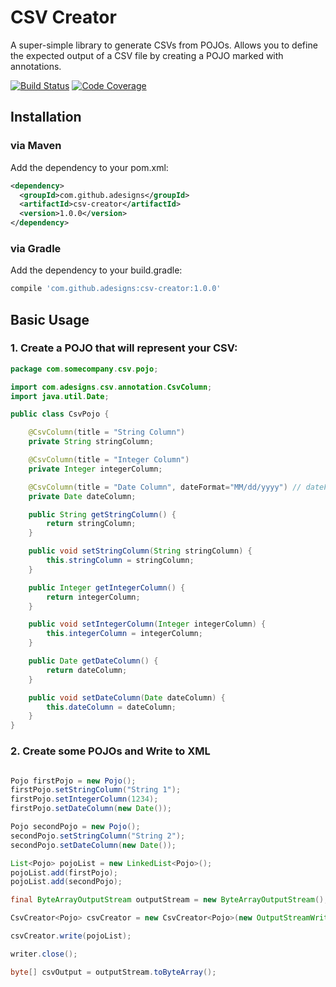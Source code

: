 
# CSV Creator
A super-simple library to generate CSVs from POJOs.  Allows you to define the expected output of a CSV file by creating a POJO marked with annotations.

[![Build Status](https://img.shields.io/travis/adesigns/csv-creator.svg)](https://travis-ci.org/adesigns/csv-creator)
[![Code Coverage](https://img.shields.io/coveralls/adesigns/csv-creator.svg)](https://coveralls.io/github/adesigns/csv-creator)


## Installation

### via Maven
Add the dependency to your pom.xml:

```xml
<dependency>
  <groupId>com.github.adesigns</groupId>
  <artifactId>csv-creator</artifactId>
  <version>1.0.0</version>
</dependency>
```
### via Gradle

Add the dependency to your build.gradle:

```groovy
compile 'com.github.adesigns:csv-creator:1.0.0'
```

## Basic Usage

### 1. Create a POJO that will represent your CSV:

```java
package com.somecompany.csv.pojo;

import com.adesigns.csv.annotation.CsvColumn;
import java.util.Date;

public class CsvPojo {

    @CsvColumn(title = "String Column")
    private String stringColumn;

    @CsvColumn(title = "Integer Column")
    private Integer integerColumn;

    @CsvColumn(title = "Date Column", dateFormat="MM/dd/yyyy") // dateFormat is optional.  See CsvColumn for default format.
    private Date dateColumn;

    public String getStringColumn() {
        return stringColumn;
    }

    public void setStringColumn(String stringColumn) {
        this.stringColumn = stringColumn;
    }

    public Integer getIntegerColumn() {
        return integerColumn;
    }

    public void setIntegerColumn(Integer integerColumn) {
        this.integerColumn = integerColumn;
    }

    public Date getDateColumn() {
        return dateColumn;
    }

    public void setDateColumn(Date dateColumn) {
        this.dateColumn = dateColumn;
    }
}
```

### 2. Create some POJOs and Write to XML

```java

Pojo firstPojo = new Pojo();
firstPojo.setStringColumn("String 1");
firstPojo.setIntegerColumn(1234);
firstPojo.setDateColumn(new Date());

Pojo secondPojo = new Pojo();
secondPojo.setStringColumn("String 2");
secondPojo.setDateColumn(new Date());

List<Pojo> pojoList = new LinkedList<Pojo>();
pojoList.add(firstPojo);
pojoList.add(secondPojo);
```

```java
final ByteArrayOutputStream outputStream = new ByteArrayOutputStream();

CsvCreator<Pojo> csvCreator = new CsvCreator<Pojo>(new OutputStreamWriter(outputStream), Pojo.class);

csvCreator.write(pojoList);

writer.close();

byte[] csvOutput = outputStream.toByteArray();
```
